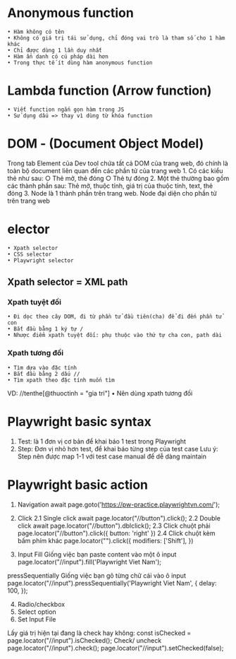 # Anonymous function
    • Hàm không có tên
    • Không có giá trị tái sử dụng, chỉ đóng vai trò là tham số cho 1 hàm khác
    • Chỉ được dùng 1 lần duy nhất
    • Hàm ẩn danh có cú pháp dài hơn 
    • Trong thực tế ít dùng hàm anonymous function

# Lambda function (Arrow function)

    • Viết function ngắn gọn hàm trong JS
    • Sử dụng dấu => thay vì dùng từ khóa function

# DOM - (Document Object Model)

Trong tab Element của Dev tool chứa tất cả DOM của trang web, đó chính là toàn bộ document liên quan đến các phần tử của trang web
    1. Có các kiểu thẻ như sau:
        ○ Thẻ mở, thẻ đóng
        ○ Thẻ tự đóng
    2. Một thẻ thường bao gồm các thành phần sau:
        Thẻ mở, thuộc tính, giá trị của thuộc tính, text, thẻ đóng
    3. Node là 1 thành phần trên trang web. Node đại diện cho phần tử trên trang web
    
# elector

    • Xpath selector
    • CSS selector
    • Playwright selector

## Xpath selector = XML path

### Xpath tuyệt đối
    • Đi dọc theo cây DOM, đi từ phần tử đầu tiên(cha) để đi đến phần tử con
    • Bắt đầu bằng 1 ký tự /
    • Nhược điểm xpath tuyệt đối: phụ thuộc vào thứ tự cha con, path dài

### Xpath tương đối
    • Tìm dựa vào đặc tính
    • Bắt đầu bằng 2 dấu //
    • Tìm xpath theo đặc tính muốn tìm 
VD: //tenthe[@thuoctinh = "gia tri"]
    • Nên dùng xpath tương đối

# Playwright basic syntax

1. Test: là 1 đơn vị cơ bản để khai báo 1 test trong Playwright
2. Step: Đơn vị nhỏ hơn test, để khai báo từng step của test case
Lưu ý: Step nên được map 1-1 với test case manual để dễ dàng maintain

# Playwright basic action

1. Navigation
await page.goto('https://pw-practice.playwrightvn.com/');

2. Click
2.1 Single click
await page.locator("//button").click();
2.2 Double click
await page.locator("//button").dblclick();
2.3 Click chuột phải
page.locator("//button").click({
button: 'right'
})
2.4 Click chuột kèm bấm phím khác
page.locator("").click({
modifiers: ['Shift'],
})

3. Input
Fill
Giống việc bạn paste content vào một ô input
page.locator("//input").fill('Playwright Viet Nam');

pressSequentially
Giống việc bạn gõ từng chữ cái vào ô input
page.locator("//input").pressSequentially('Playwright
Viet Nam', {
delay: 100,
});

4. Radio/checkbox
5. Select option
6. Set Input File

Lấy giá trị hiện tại đang là check hay không:
const isChecked =
page.locator("//input").isChecked();
Check/ uncheck
page.locator("//input").check();
page.locator("//input").setChecked(false);






